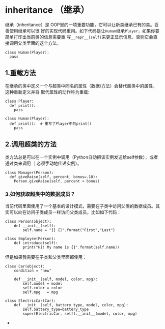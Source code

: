 # inheritance （继承）

继承（inheritance）是 OOP里的一项重要功能，它可以让新类继承已有的类。妥善使用继承可以很
好的实现代码重用。如下代码是让`Human`继承`Player`，如果你要简单打印出当前类的信息需要重
写`__repr__(self)`来更正显示信息，否则它会直接调用父类里面的这个方法。

```
class Human(Player):
  pass
```

## 1.重载方法

在继承的类中定义一个与超类中同名的属性（数据/方法）会替代超类中的属性，这种重新定义并将
取代属性的动作称为重载:

```
class Player:
  def print():
    pass

class Human(Player):
  def print():  # 重写了Player中的print()
    pass
```

## 2.调用超类的方法

类方法总是可以在一个实例中调用（Python自动把该实例发送给self参数），或者通过类来调用（
必须手动地传递实例）。

```
class Manager(Person):
  def giveRaise(self, percent, bonus=.10):
    Person.giveRaise(self, percent + bonus)
```

### 3.如何获取超类中的数据成员？

当前代码里面使用了一个基本的设计模式，需要在子类中访问父类的数据成员。其实可以向在访问子类成员一样访问父类成员，比如如下代码：

```
class Person(object):
    def __init__(self):
        self.name = "{} {}".format("First","Last")

class Employee(Person):
    def introduce(self):
        print("Hi! My name is {}".format(self.name))
```

但是如果我需要在子类和父类里面都使用：

```
class Car(object):
    condition = "new"

    def __init__(self, model, color, mpg):
        self.model = model
        self.color = color
        self.mpg   = mpg

class ElectricCar(Car):
    def __init__(self, battery_type, model, color, mpg):
        self.battery_type=battery_type
        super(ElectricCar, self).__init__(model, color, mpg)
```

- [](https://stackoverflow.com/questions/19205916/how-to-call-base-classs-init-method-from-the-child-class)
